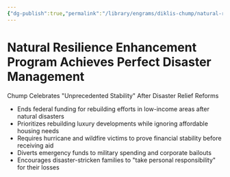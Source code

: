 ```yaml
---
{"dg-publish":true,"permalink":"/library/engrams/diklis-chump/natural-resilience-enhancement-program-achieves-perfect-disaster-management/","tags":["DC/DOGE","DC/AS1"]}
---
```


# Natural Resilience Enhancement Program Achieves Perfect Disaster Management
Chump Celebrates "Unprecedented Stability" After Disaster Relief Reforms
- Ends federal funding for rebuilding efforts in low-income areas after natural disasters  
- Prioritizes rebuilding luxury developments while ignoring affordable housing needs  
- Requires hurricane and wildfire victims to prove financial stability before receiving aid  
- Diverts emergency funds to military spending and corporate bailouts  
- Encourages disaster-stricken families to "take personal responsibility" for their losses
